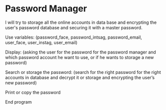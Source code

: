 # Password Manager 
 I will try to storage all the online accounts in data base and encrypting the user's password database and securing it with a master password.


Use variables: (password_face, password_intsag, password_email, user_face, user_instag, user_email)

Display: (asking the user for the password for the password manager and which password account he want to use, or if he wants to storage a new password) 

Search or storage the password: (search for the right password for the right accounts in database and decrypt it or storage and encrypting the user’s new password) 

Print or copy the password
 
End program 

